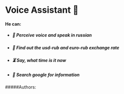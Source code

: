 # Voice Assistant 🤖
#### He can:
* ##### 🎤 Perceive voice and speak in russian
* ##### 💸 Find out the usd-rub and euro-rub exchange rate
* ##### ⏳ Say, what time is it now
* ##### 🔎 Search google for information
#####Authors:
